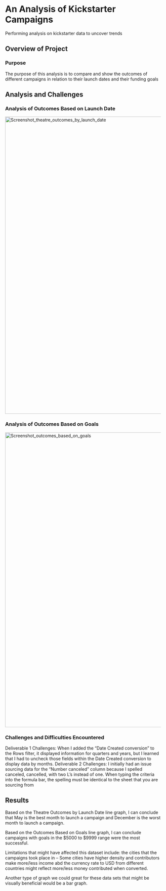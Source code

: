 # An Analysis of Kickstarter Campaigns 
Performing analysis on kickstarter data to uncover trends 
## Overview of Project

### Purpose 
The purpose of this analysis is to compare and show the outcomes of different campaigns in relation to their launch dates and their funding goals
## Analysis and Challenges 

### Analysis of Outcomes Based on Launch Date 
<img width="962" alt="Screenshot_theatre_outcomes_by_launch_date " src="https://user-images.githubusercontent.com/92167429/144719856-d8078533-75bb-48e2-a9e5-871f5cd7e4c2.png">

### Analysis of Outcomes Based on Goals 
<img width="954" alt="Screenshot_outcomes_based_on_goals" src="https://user-images.githubusercontent.com/92167429/144719863-2575b96d-74bf-4796-85c2-a9a8f48de02f.png">

### Challenges and Difficulties Encountered 
Deliverable 1 Challenges: When I added the “Date Created conversion” to the Rows filter, it displayed information for quarters and years, but I learned that I had to uncheck those fields within the Date Created conversion to display data by months.
Deliverable 2 Challenges: I initially had an issue sourcing data for the “Number canceled” column because I spelled canceled, cancelled, with two L’s instead of one. When typing the criteria into the formula bar, the spelling must be identical to the sheet that you are sourcing from

## Results 

Based on the Theatre Outcomes by Launch Date line graph, I can conclude that May is the best month to launch a campaign and December is the worst month to launch a campaign. 

Based on the Outcomes Based on Goals line graph, I can conclude campaigns with goals in the $5000 to $9999 range were the most successful. 

Limitations that might have affected this dataset include: the cities that the campaigns took place in – Some cities have higher density and contributors make more/less income abd the currency rate to USD from different countries might reflect more/less money contributed when converted.

Another type of graph we could great for these data sets that might be visually beneficial would be a bar graph.
